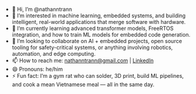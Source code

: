 - 👋 Hi, I’m @nathanntrann  
- 👀 I’m interested in machine learning, embedded systems, and building intelligent, real-world applications that merge software with hardware.  
- 🌱 I’m currently learning advanced transformer models, FreeRTOS integration, and how to train ML models for embedded code generation.  
- 💞️ I’m looking to collaborate on AI + embedded projects, open source tooling for safety-critical systems, or anything involving robotics, automation, and edge computing.  
- 📫 How to reach me: [nathanntrann@gmail.com](mailto:nathanntrann@gmail.com) | [LinkedIn](https://www.linkedin.com/in/nathanntrann)  
- 😄 Pronouns: he/him  
- ⚡ Fun fact: I’m a gym rat who can solder, 3D print, build ML pipelines, and cook a mean Vietnamese meal — all in the same day.

<!---
nathanntrann/nathanntrann is a ✨ special ✨ repository because its `README.md` (this file) appears on your GitHub profile.
You can click the Preview link to take a look at your changes.
--->
